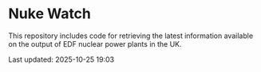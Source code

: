 # Nuke Watch

This repository includes code for retrieving the latest information available on the output of EDF nuclear power plants in the UK.

Last updated: 2025-10-25 19:03